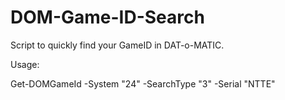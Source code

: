 # DOM-Game-ID-Search
Script to quickly find your GameID in DAT-o-MATIC.

Usage:

  Get-DOMGameId -System "24" -SearchType "3" -Serial "NTTE"
